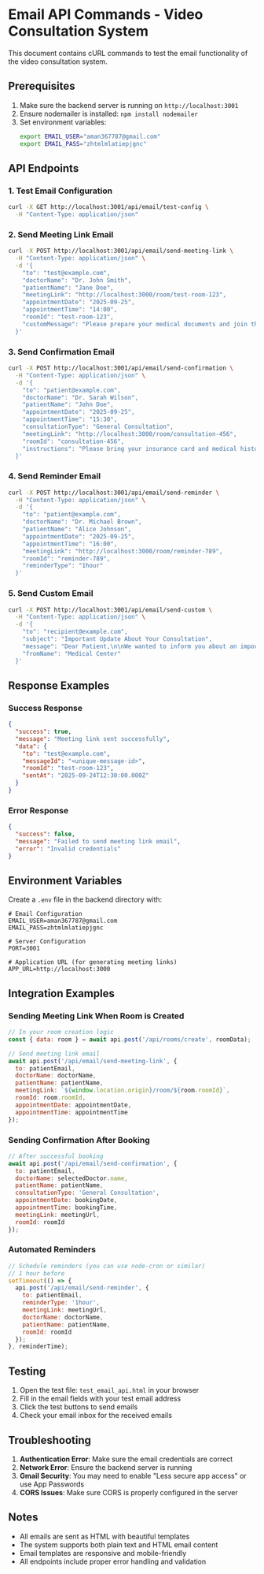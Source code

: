 # Email API Commands - Video Consultation System

This document contains cURL commands to test the email functionality of the video consultation system.

## Prerequisites

1. Make sure the backend server is running on `http://localhost:3001`
2. Ensure nodemailer is installed: `npm install nodemailer`
3. Set environment variables:
   ```bash
   export EMAIL_USER="aman367787@gmail.com"
   export EMAIL_PASS="zhtmlmlatiepjgnc"
   ```

## API Endpoints

### 1. Test Email Configuration

```bash
curl -X GET http://localhost:3001/api/email/test-config \
  -H "Content-Type: application/json"
```

### 2. Send Meeting Link Email

```bash
curl -X POST http://localhost:3001/api/email/send-meeting-link \
  -H "Content-Type: application/json" \
  -d '{
    "to": "test@example.com",
    "doctorName": "Dr. John Smith",
    "patientName": "Jane Doe",
    "meetingLink": "http://localhost:3000/room/test-room-123",
    "appointmentDate": "2025-09-25",
    "appointmentTime": "14:00",
    "roomId": "test-room-123",
    "customMessage": "Please prepare your medical documents and join the meeting 5 minutes early."
  }'
```

### 3. Send Confirmation Email

```bash
curl -X POST http://localhost:3001/api/email/send-confirmation \
  -H "Content-Type: application/json" \
  -d '{
    "to": "patient@example.com",
    "doctorName": "Dr. Sarah Wilson",
    "patientName": "John Doe",
    "appointmentDate": "2025-09-25",
    "appointmentTime": "15:30",
    "consultationType": "General Consultation",
    "meetingLink": "http://localhost:3000/room/consultation-456",
    "roomId": "consultation-456",
    "instructions": "Please bring your insurance card and medical history."
  }'
```

### 4. Send Reminder Email

```bash
curl -X POST http://localhost:3001/api/email/send-reminder \
  -H "Content-Type: application/json" \
  -d '{
    "to": "patient@example.com",
    "doctorName": "Dr. Michael Brown",
    "patientName": "Alice Johnson",
    "appointmentDate": "2025-09-25",
    "appointmentTime": "16:00",
    "meetingLink": "http://localhost:3000/room/reminder-789",
    "roomId": "reminder-789",
    "reminderType": "1hour"
  }'
```

### 5. Send Custom Email

```bash
curl -X POST http://localhost:3001/api/email/send-custom \
  -H "Content-Type: application/json" \
  -d '{
    "to": "recipient@example.com",
    "subject": "Important Update About Your Consultation",
    "message": "Dear Patient,\n\nWe wanted to inform you about an important update regarding your upcoming consultation.\n\nPlease review the attached information and contact us if you have any questions.\n\nBest regards,\nMedical Team",
    "fromName": "Medical Center"
  }'
```

## Response Examples

### Success Response
```json
{
  "success": true,
  "message": "Meeting link sent successfully",
  "data": {
    "to": "test@example.com",
    "messageId": "<unique-message-id>",
    "roomId": "test-room-123",
    "sentAt": "2025-09-24T12:30:00.000Z"
  }
}
```

### Error Response
```json
{
  "success": false,
  "message": "Failed to send meeting link email",
  "error": "Invalid credentials"
}
```

## Environment Variables

Create a `.env` file in the backend directory with:

```env
# Email Configuration
EMAIL_USER=aman367787@gmail.com
EMAIL_PASS=zhtmlmlatiepjgnc

# Server Configuration
PORT=3001

# Application URL (for generating meeting links)
APP_URL=http://localhost:3000
```

## Integration Examples

### Sending Meeting Link When Room is Created

```javascript
// In your room creation logic
const { data: room } = await api.post('/api/rooms/create', roomData);

// Send meeting link email
await api.post('/api/email/send-meeting-link', {
  to: patientEmail,
  doctorName: doctorName,
  patientName: patientName,
  meetingLink: `${window.location.origin}/room/${room.roomId}`,
  roomId: room.roomId,
  appointmentDate: appointmentDate,
  appointmentTime: appointmentTime
});
```

### Sending Confirmation After Booking

```javascript
// After successful booking
await api.post('/api/email/send-confirmation', {
  to: patientEmail,
  doctorName: selectedDoctor.name,
  patientName: patientName,
  consultationType: 'General Consultation',
  appointmentDate: bookingDate,
  appointmentTime: bookingTime,
  meetingLink: meetingUrl,
  roomId: roomId
});
```

### Automated Reminders

```javascript
// Schedule reminders (you can use node-cron or similar)
// 1 hour before
setTimeout(() => {
  api.post('/api/email/send-reminder', {
    to: patientEmail,
    reminderType: '1hour',
    meetingLink: meetingUrl,
    doctorName: doctorName,
    patientName: patientName,
    roomId: roomId
  });
}, reminderTime);
```

## Testing

1. Open the test file: `test_email_api.html` in your browser
2. Fill in the email fields with your test email address
3. Click the test buttons to send emails
4. Check your email inbox for the received emails

## Troubleshooting

1. **Authentication Error**: Make sure the email credentials are correct
2. **Network Error**: Ensure the backend server is running
3. **Gmail Security**: You may need to enable "Less secure app access" or use App Passwords
4. **CORS Issues**: Make sure CORS is properly configured in the server

## Notes

- All emails are sent as HTML with beautiful templates
- The system supports both plain text and HTML email content
- Email templates are responsive and mobile-friendly
- All endpoints include proper error handling and validation
